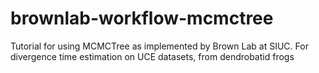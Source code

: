 # brownlab-workflow-mcmctree
Tutorial for using MCMCTree as implemented by Brown Lab at SIUC. For divergence time estimation on UCE datasets, from dendrobatid frogs

